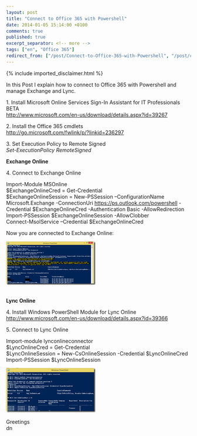 ```yaml
---
layout: post
title: "Connect to Office 365 with Powershell"
date: 2014-01-05 15:14:00 +0100
comments: true
published: true
excerpt_separator: <!-- more -->
tags: ["en", "Office 365"]
redirect_from: ["/post/Connect-to-Office-365-with-Powershell", "/post/connect-to-office-365-with-powershell"]
---
```

<!-- more -->
{% include imported_disclaimer.html %}
<p>In this Post I explain how to connect to Office 365 with Powershell and manage Exchange and Lync.</p>
<p>1. Install Microsoft Online Services Sign-In Assistant for IT Professionals BETA <br /><a title="http://www.microsoft.com/en-us/download/details.aspx?id=39267" href="http://www.microsoft.com/en-us/download/details.aspx?id=39267">http://www.microsoft.com/en-us/download/details.aspx?id=39267</a></p>
<p>2. Install the Office 365 cmdlets <br /><a href="http://go.microsoft.com/fwlink/p/?linkid=236297">http://go.microsoft.com/fwlink/p/?linkid=236297</a></p>
<p>3. Set Execution Policy to Remote Signed <br /><em>Set-ExecutionPolicy RemoteSigned</em></p>
<p><strong>Exchange Online</strong></p>
<p>4. Connect to Exchange Online</p>
<p>Import-Module MSOnline <br />$ExchangeOnlineCred = Get-Credential <br />$ExchangeOnlineSession = New-PSSession &ndash;ConfigurationName Microsoft.Exchange -ConnectionUri <a href="https://ps.outlook.com/powershell">https://ps.outlook.com/powershell</a> -Credential $ExchangeOnlineCred -Authentication Basic -AllowRedirection <br />Import-PSSession $ExchangeOnlineSession -AllowClobber <br />Connect-MsolService &ndash;Credential $ExchangeOnlineCred</p>
<p>Now you are connected to Exchange Online:</p>
<p><a href="/assets/image_615.png"><img style="background-image: none; padding-top: 0px; padding-left: 0px; margin: 0px; display: inline; padding-right: 0px; border: 0px;" title="image" src="/assets/image_thumb_613.png" alt="image" width="244" height="119" border="0" /></a></p>
<p><br /><strong>Lync Online</strong></p>
<p>4. Install Windows PowerShell Module for Lync Online <br /><a title="http://www.microsoft.com/en-us/download/details.aspx?id=39366" href="http://www.microsoft.com/en-us/download/details.aspx?id=39366">http://www.microsoft.com/en-us/download/details.aspx?id=39366</a></p>
<p>5. Connect to Lync Online</p>
<p>Import-module lynconlineconnector <br />$LyncOnlineCred = Get-Credential <br />$LyncOnlineSession = New-CsOnlineSession -Credential $LyncOnlineCred <br />Import-PSSession $LyncOnlineSession</p>
<p><a href="/assets/image_616.png"><img style="background-image: none; padding-top: 0px; padding-left: 0px; margin: 0px; display: inline; padding-right: 0px; border: 0px;" title="image" src="/assets/image_thumb_614.png" alt="image" width="244" height="121" border="0" /></a></p>
<p>Greetings <br />dn</p>
